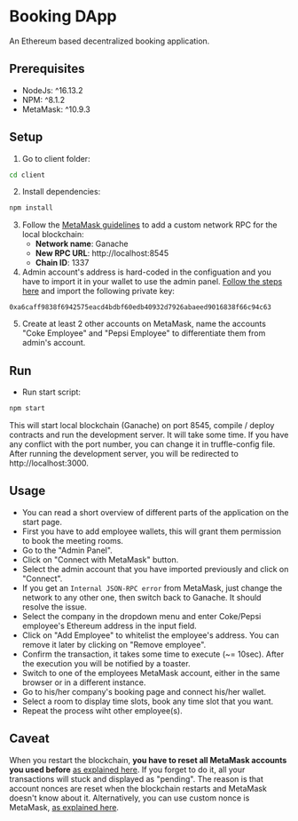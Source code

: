# Booking DApp

An Ethereum based decentralized booking application.

## Prerequisites

- NodeJs: ^16.13.2
- NPM: ^8.1.2
- MetaMask: ^10.9.3

## Setup

1. Go to client folder:
```sh
cd client
```
2. Install dependencies:
```sh
npm install
```
3. Follow the  [MetaMask guidelines](https://metamask.zendesk.com/hc/en-us/articles/360043227612-How-to-add-a-custom-network-RPC) to add a custom network RPC for the local blockchain:
    - **Network name**: Ganache
    - **New RPC URL**: http://localhost:8545
    - **Chain ID**: 1337
4. Admin account's address is hard-coded in the configuation and you have to import it in your wallet to use the admin panel. [Follow the steps here](https://metamask.zendesk.com/hc/en-us/articles/360015489331-How-to-import-an-Account) and import the following private key:
```
0xa6caff9838f6942575eacd4bdbf60edb40932d7926abaeed9016838f66c94c63
```
5. Create at least 2 other accounts on MetaMask, name the accounts "Coke Employee" and "Pepsi Employee" to differentiate them from admin's account.

## Run

- Run start script:
```sh
npm start
```

This will start local blockchain (Ganache) on port 8545, compile / deploy contracts and run the development server. It will take some time. If you have any conflict with the port number, you can change it in truffle-config file. After running the development server, you will be redirected to http://localhost:3000.

## Usage
 - You can read a short overview of different parts of the application on the start page.
 - First you have to add employee wallets, this will grant them permission to book the meeting rooms.
 - Go to the "Admin Panel".
 - Click on "Connect with MetaMask" button.
 - Select the admin account that you have imported previously and click on "Connect".
 - If you get an `Internal JSON-RPC error` from MetaMask, just change the network to any other one, then switch back to Ganache. It should resolve the issue.
 - Select the company in the dropdown menu and enter Coke/Pepsi employee's Ethereum address in the input field.
 - Click on "Add Employee" to whitelist the employee's address. You can remove it later by clicking on "Remove employee".
 - Confirm the transaction, it takes some time to execute (~= 10sec). After the execution you will be notified by a toaster.
 - Switch to one of the employees MetaMask account, either in the same browser or in a different instance.
 - Go to his/her company's booking page and connect his/her wallet.
 - Select a room to display time slots, book any time slot that you want.
 - Repeat the process wiht other employee(s).

## Caveat
When you restart the blockchain, **you have to reset all MetaMask accounts you used before** [as explained here](https://metamask.zendesk.com/hc/en-us/articles/360015488891-How-to-reset-your-wallet). If you forget to do it, all your transactions will stuck and displayed as "pending". The reason is that account nonces are reset when the blockchain restarts and MetaMask doesn't know about it. Alternatively, you can use custom nonce is MetaMask, [as explained here](https://metamask.zendesk.com/hc/en-us/articles/360015489251).